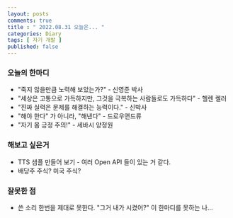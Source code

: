 ```yaml
---
layout: posts
comments: true
title : " 2022.08.31 오늘은... "
categories: Diary
tags: [ 자기 개발 ]
published: false
---
```


### 오늘의 한마디

- "죽지 않을만큼 노력해 보았는가?" - 신영준 박사
- "세상은 고통으로 가득하지만, 그것을 극복하는 사람들로도 가득하다" - 헬렌 켈러
- "진짜 실력은 문제를 해결하는 능력이다." - 신박사
- "해야 한다" 가 아니라, "해낸다" - 드로우앤드류
- "자기 몸 긍정 주의!" - 세바시 양정원

### 해보고 싶은거

- TTS 샘플 만들어 보기 - 여러 Open API 들이 있는 거 같다.
- 배당주 주식? 미국 주식?

### 잘못한 점

- 쓴 소리 한번을 제대로 못한다. "그거 내가 시켰어?" 이 한마디를 못하는 나...
